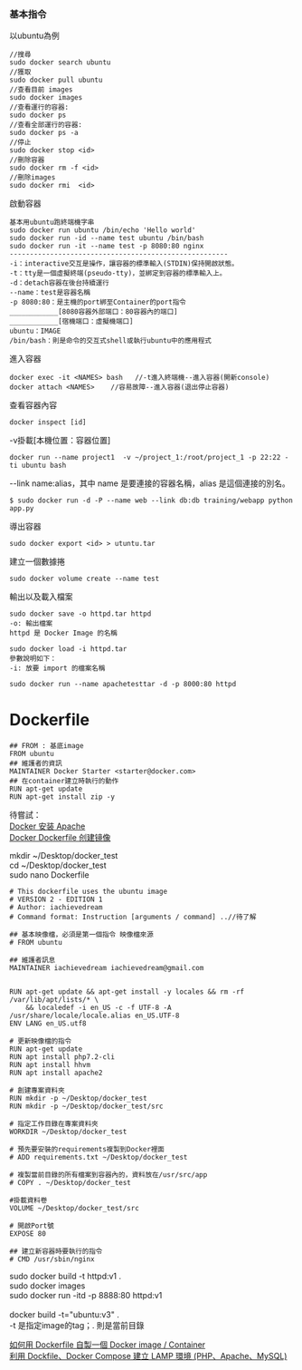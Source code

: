 ### 基本指令
以ubuntu為例

~~~
//搜尋
sudo docker search ubuntu  
//獲取
sudo docker pull ubuntu    
//查看目前 images
sudo docker images         
//查看運行的容器:
sudo docker ps             
//查看全部運行的容器:
sudo docker ps -a          
//停止
sudo docker stop <id>     
//刪除容器
sudo docker rm -f <id>     
//刪除images
sudo docker rmi  <id>     
~~~

啟動容器

~~~
基本用ubuntu跑終端機字串
sudo docker run ubuntu /bin/echo 'Hello world'
sudo docker run -id --name test ubuntu /bin/bash
sudo docker run -it --name test -p 8080:80 nginx 
------------------------------------------------------
-i：interactive交互是操作，讓容器的標準輸入(STDIN)保持開啟狀態。
-t：tty是一個虛擬終端(pseudo-tty)，並綁定到容器的標準輸入上。
-d：detach容器在後台持續運行
--name：test是容器名稱
-p 8080:80：是主機的port綁至Container的port指令
____________[8080容器外部端口：80容器內的端口]
____________[宿機端口：虛擬機端口]
ubuntu：IMAGE
/bin/bash：則是命令的交互式shell或執行ubuntu中的應用程式
~~~

進入容器

~~~
docker exec -it <NAMES> bash   //-t進入終端機--進入容器(開新console)	
docker attach <NAMES>    //容易故障--進入容器(退出停止容器)	
~~~

查看容器內容

~~~
docker inspect [id]
~~~

-v掛載[本機位置：容器位置]

~~~
docker run --name project1  -v ~/project_1:/root/project_1 -p 22:22 -ti ubuntu bash
~~~

--link name:alias，其中 name 是要連接的容器名稱，alias 是這個連接的別名。

~~~
$ sudo docker run -d -P --name web --link db:db training/webapp python app.py
~~~

導出容器

~~~
sudo docker export <id> > utuntu.tar
~~~

建立一個數據捲

~~~
sudo docker volume create --name test  
~~~

輸出以及載入檔案

~~~
sudo docker save -o httpd.tar httpd
-o: 輸出檔案
httpd 是 Docker Image 的名稱

sudo docker load -i httpd.tar
參數說明如下：
-i: 放要 import 的檔案名稱

sudo docker run --name apachetesttar -d -p 8000:80 httpd
~~~

# Dockerfile 
~~~
## FROM : 基底image
FROM ubuntu
## 維護者的資訊
MAINTAINER Docker Starter <starter@docker.com>
## 在container建立時執行的動作
RUN apt-get update
RUN apt-get install zip -y
~~~

待嘗試：<br>
<a href="https://www.twle.cn/l/yufei/docker/docker-basic-install-apache.html">Docker 安装 Apache</a><br>
<a href="https://www.twle.cn/l/yufei/docker/docker-basic-image-create.html">Docker Dockerfile 创建镜像
</a><br>

mkdir ~/Desktop/docker_test<br>
cd ~/Desktop/docker_test<br>
sudo nano Dockerfile

~~~
# This dockerfile uses the ubuntu image
# VERSION 2 - EDITION 1
# Author: iachievedream
# Command format: Instruction [arguments / command] ..//待了解

## 基本映像檔，必須是第一個指令 映像檔來源	
# FROM ubuntu

## 維護者訊息
MAINTAINER iachievedream iachievedream@gmail.com


RUN apt-get update && apt-get install -y locales && rm -rf /var/lib/apt/lists/* \
    && localedef -i en_US -c -f UTF-8 -A /usr/share/locale/locale.alias en_US.UTF-8
ENV LANG en_US.utf8

# 更新映像檔的指令
RUN apt-get update
RUN apt install php7.2-cli 
RUN apt install hhvm 
RUN apt install apache2

# 創建專案資料夾
RUN mkdir -p ~/Desktop/docker_test
RUN mkdir -p ~/Desktop/docker_test/src

# 指定工作目錄在專案資料夾
WORKDIR ~/Desktop/docker_test

# 預先要安裝的requirements複製到Docker裡面
# ADD requirements.txt ~/Desktop/docker_test

# 複製當前目錄的所有檔案到容器內的，資料放在/usr/src/app
# COPY . ~/Desktop/docker_test

#掛載資料卷
VOLUME ~/Desktop/docker_test/src

# 開啟Port號
EXPOSE 80

## 建立新容器時要執行的指令
# CMD /usr/sbin/nginx
~~~

sudo docker build -t httpd:v1 .<br>
sudo docker images<br>
sudo docker run -itd -p 8888:80 httpd:v1<br>
<br>
docker build -t="ubuntu:v3" .<br>
-t 是指定image的tag；. 則是當前目錄

<a href="https://www.puritys.me/docs-blog/article-362-%E5%A6%82%E4%BD%95%E7%94%A8-Dockerfile-%E8%87%AA%E8%A3%BD%E4%B8%80%E5%80%8B-Docker-image-Container.html">如何用 Dockerfile 自製一個 Docker image / Container</a><br>
<a href="https://hackmd.io/@titangene/docker-lamp">利用 Dockfile、Docker Compose 建立 LAMP 環境 (PHP、Apache、MySQL)</a><br>
